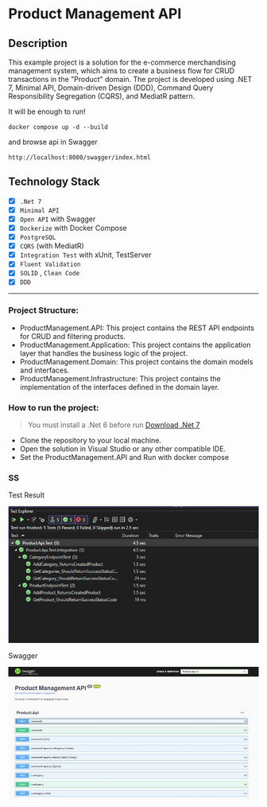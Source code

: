 # Product Management API

## Description

This example project is a solution for the e-commerce merchandising management system, which aims to create a business flow for CRUD transactions in the "Product" domain. The project is developed using .NET 7, Minimal API, Domain-driven Design (DDD), Command Query Responsibility Segregation (CQRS), and MediatR pattern.

It will be enough to run!

```
docker compose up -d --build
```
and browse api in Swagger
```
http://localhost:8000/swagger/index.html
```

## Technology Stack

- [x] `.Net 7`
- [x] `Minimal API` 
- [x] `Open API` with Swagger
- [x] `Dockerize` with Docker Compose
- [x] `PostgreSQL`
- [x] `CQRS` (with MediatR)
- [x] `Integration Test` with xUnit, TestServer
- [x] `Fluent Validation`
- [x] `SOLID` , `Clean Code`
- [x] `DDD`

---

### Project Structure:

* ProductManagement.API: This project contains the REST API endpoints for CRUD and filtering products.
* ProductManagement.Application: This project contains the application layer that handles the business logic of the project.
* ProductManagement.Domain: This project contains the domain models and interfaces.
* ProductManagement.Infrastructure: This project contains the implementation of the interfaces defined in the domain layer.

### How to run the project:

> You must install a .Net 6 before run [Download .Net 7](https://dotnet.microsoft.com/en-us/download/dotnet/7.0)

* Clone the repository to your local machine.
* Open the solution in Visual Studio or any other compatible IDE.
* Set the ProductManagement.API and Run with docker compose


### SS

Test Result

<img src="https://github.com/serkanince/ProductManagementAPI/blob/master/test-ss.jpg" alt="System Design" width="650"/>

Swagger

<img src="https://github.com/serkanince/ProductManagementAPI/blob/master/swagger-ss.jpg" alt="System Design" width="650"/>


